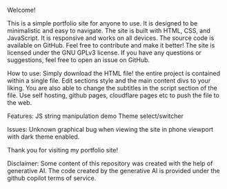 Welcome!

This is a simple portfolio site for anyone to use.
It is designed to be minimalistic and easy to navigate.
The site is built with HTML, CSS, and JavaScript.
It is responsive and works on all devices.
The source code is available on GitHub.
Feel free to contribute and make it better!
The site is licensed under the GNU GPLv3 license.
If you have any questions or suggestions, feel free to open an issue on GitHub.

How to use:
Simply download the HTML file! the entire project is contained within a single file.
Edit sections style and the main content divs to your liking. You are also able to change the subtitles in the script section of the file.
Use self hosting, github pages, cloudflare pages etc to push the file to the web.

Features:
JS string manipulation demo
Theme select/switcher

Issues:
Unknown graphical bug when viewing the site in phone viewport with dark theme enabled.

Thank you for visiting my portfolio site!

Disclaimer: Some content of this repository was created with the help of generative AI. The code created by the generative AI is provided under the github copilot terms of service.
